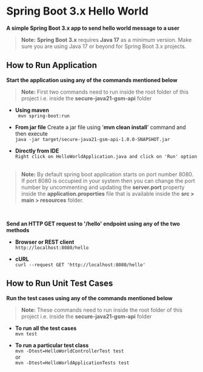 # Spring Boot 3.x Hello World

**A simple Spring Boot 3.x app to send hello world message to a user**

> **Note:** **Spring Boot 3.x** requires **Java 17** as a minimum version. Make sure you are using Java 17 or beyond for Spring Boot 3.x projects.

## How to Run Application

**Start the application using any of the commands mentioned below**

> **Note:** First two commands need to run inside the root folder of this project i.e. inside the **secure-java21-gsm-api** folder


- **Using maven** <br/>``` mvn spring-boot:run```


- **From jar file**
  Create a jar file using '**mvn clean install**' command and then execute
  <br/>```java -jar target/secure-java21-gsm-api-1.0.0-SNAPSHOT.jar```


- **Directly from IDE**
  <br/>```Right click on HelloWorldApplication.java and click on 'Run' option```
  <br/><br/>

> **Note:** By default spring boot application starts on port number 8080. If port 8080 is occupied in your system then you can change the port number by uncommenting and updating the **server.port** property inside the **application.properties** file that is available inside the **src > main > resources** folder.

<br/>

**Send an HTTP GET request to '/hello' endpoint using any of the two methods**

- **Browser or REST client**
  <br/>```http://localhost:8080/hello```


- **cURL**
  <br/>```curl --request GET 'http://localhost:8080/hello'```


## How to Run Unit Test Cases

**Run the test cases using any of the commands mentioned below**

> **Note:** These commands need to run inside the root folder of this project i.e. inside the **secure-java21-gsm-api** folder

- **To run all the test cases**
  <br/>```mvn test```


- **To run a particular test class**
  <br/>```mvn -Dtest=HelloWorldControllerTest test```
  <br/>or
  <br/>```mvn -Dtest=HelloWorldApplicationTests test```